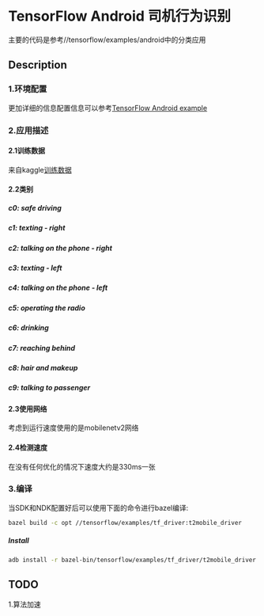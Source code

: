 # TensorFlow Android 司机行为识别

主要的代码是参考//tensorflow/examples/android中的分类应用

## Description

### 1.环境配置

更加详细的信息配置信息可以参考[TensorFlow Android example](../android/README.md)

### 2.应用描述

#### 2.1训练数据
来自kaggle[训练数据](https://www.kaggle.com/c/state-farm-distracted-driver-detection/data)
#### 2.2类别
##### c0: safe driving
##### c1: texting - right
##### c2: talking on the phone - right
##### c3: texting - left
##### c4: talking on the phone - left
##### c5: operating the radio
##### c6: drinking
##### c7: reaching behind
##### c8: hair and makeup
##### c9: talking to passenger
#### 2.3使用网络
考虑到运行速度使用的是mobilenetv2网络
#### 2.4检测速度
在没有任何优化的情况下速度大约是330ms一张


### 3.编译

当SDK和NDK配置好后可以使用下面的命令进行bazel编译:

```bash
bazel build -c opt //tensorflow/examples/tf_driver:t2mobile_driver
```

##### Install


```bash
adb install -r bazel-bin/tensorflow/examples/tf_driver/t2mobile_driver.apk
```

## TODO
1.算法加速